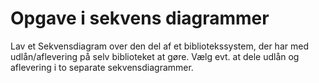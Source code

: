 # Opgave i sekvens diagrammer

Lav et Sekvensdiagram over den del af et bibliotekssystem, der har med udlån/aflevering på selv biblioteket at gøre. 
Vælg evt. at dele udlån og aflevering i to separate sekvensdiagrammer.

